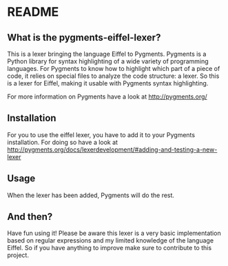 README
===============

What is the pygments-eiffel-lexer?
-----------------

This is a lexer bringing the language Eiffel to Pygments.
Pygments is a Python library for syntax highlighting of a wide variety of programming languages.
For Pygments to know how to highlight which part of a piece of code, it relies on special files to analyze the code structure: a lexer.
So this is a lexer for Eiffel, making it usable with Pygments syntax highlighting.

For more information on Pygments have a look at http://pygments.org/

Installation
-----------------

For you to use the eiffel lexer, you have to add it to your Pygments installation.
For doing so have a look at http://pygments.org/docs/lexerdevelopment/#adding-and-testing-a-new-lexer

Usage
-----------------

When the lexer has been added, Pygments will do the rest.

And then?
-----------------

Have fun using it!
Please be aware this lexer is a very basic implementation based on regular expressions and my limited knowledge of
the language Eiffel.
So if you have anything to improve make sure to contribute to this project.